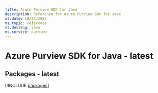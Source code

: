 ```yaml
---
title: Azure Purview SDK for Java
description: Reference for Azure Purview SDK for Java
ms.date: 10/24/2025
ms.topic: reference
ms.devlang: java
ms.service: purview
---
```

# Azure Purview SDK for Java - latest
## Packages - latest
[!INCLUDE [packages](purview-index.md)]